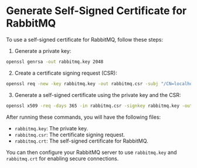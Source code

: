 # Generate Self-Signed Certificate for RabbitMQ

To use a self-signed certificate for RabbitMQ, follow these steps:

1. Generate a private key:
```bash
openssl genrsa -out rabbitmq.key 2048
```

2. Create a certificate signing request (CSR):
```bash
openssl req -new -key rabbitmq.key -out rabbitmq.csr -subj "/CN=localhost"
```

3. Generate a self-signed certificate using the private key and the CSR:
```bash
openssl x509 -req -days 365 -in rabbitmq.csr -signkey rabbitmq.key -out rabbitmq.crt
```

After running these commands, you will have the following files:

- `rabbitmq.key`: The private key.
- `rabbitmq.csr`: The certificate signing request.
- `rabbitmq.crt`: The self-signed certificate for RabbitMQ.

You can then configure your RabbitMQ server to use `rabbitmq.key` and `rabbitmq.crt` for enabling secure connections.
